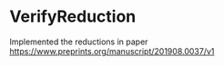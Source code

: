 # VerifyReduction
Implemented the reductions in paper https://www.preprints.org/manuscript/201908.0037/v1 
